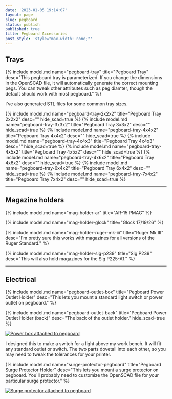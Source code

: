 ```yaml
---
date: '2023-01-05 19:14:07'
layout: page
slug: pegboard
status: publish
published: true
title: Pegboard Accessories
post_style: 'style="max-width: none;"'
---
```


## Trays

{% include model.md name="pegboard-tray" title="Pegboard Tray" desc="This pegboard tray is parameterized. If you change the dimensions in the OpenSCAD file, it will automatically generate the correct mounting pegs. You can tweak other attributes such as peg diamter, though the default should work with most pegboard." %}

I've also generated STL files for some common tray sizes.

{% include model.md name="pegboard-tray-2x2x2" title="Pegboard Tray 2x2x2" desc="" hide_scad=true %}
{% include model.md name="pegboard-tray-3x3x2" title="Pegboard Tray 3x3x2" desc="" hide_scad=true %}
{% include model.md name="pegboard-tray-4x4x2" title="Pegboard Tray 4x4x2" desc="" hide_scad=true %}
{% include model.md name="pegboard-tray-4x4x3" title="Pegboard Tray 4x4x3" desc="" hide_scad=true %}
{% include model.md name="pegboard-tray-4x5x2" title="Pegboard Tray 4x5x2" desc="" hide_scad=true %}
{% include model.md name="pegboard-tray-4x6x2" title="Pegboard Tray 4x6x2" desc="" hide_scad=true %}
{% include model.md name="pegboard-tray-6x4x2" title="Pegboard Tray 6x4x2" desc="" hide_scad=true %}
{% include model.md name="pegboard-tray-7x4x2" title="Pegboard Tray 7x4x2" desc="" hide_scad=true %}

---

## Magazine holders

{% include model.md name="mag-holder-ar" title="AR-15 PMAG" %}

{% include model.md name="mag-holder-glock" title="Glock 17/19/26" %}

{% include model.md name="mag-holder-ruger-mk-iii" title="Ruger Mk III" desc="I'm pretty sure this works with magazines for all versions of the Ruger Standard." %}

{% include model.md name="mag-holder-sig-p239" title="Sig P239" desc="This will also hold magazines for the Sig P225-A1." %}

---

## Electrical

{% include model.md name="pegboard-outlet-box" title="Pegboard Power Outlet Holder" desc="This lets you mount a standard light switch or power outlet on pegboard." %}

{% include model.md name="pegboard-outlet-back" title="Pegboard Power Outlet Holder (back)" desc="The back of the outlet holder." hide_scad=true %}

[![Power box attached to pegboard](/photos/3d/thumbs/IMG_3595_1.JPG)](/photos/3d/IMG_3595_1.JPG)

I designed this to make a switch for a light above my work bench. It will fit any standard outlet or switch. The two parts dovetail into each other, so you may need to tweak the tolerances for your printer.

{% include model.md name="surge-protector-pegboard" title="Pegboard Surge Protector Holder" desc="This lets you mount a surge protector on pegboard. You'll probably need to customize the OpenSCAD file for your particular surge protector." %}

[![Surge protector attached to pegboard](/photos/3d/thumbs/IMG_3593_1.JPG)](/photos/3d/IMG_3593_1.JPG)
